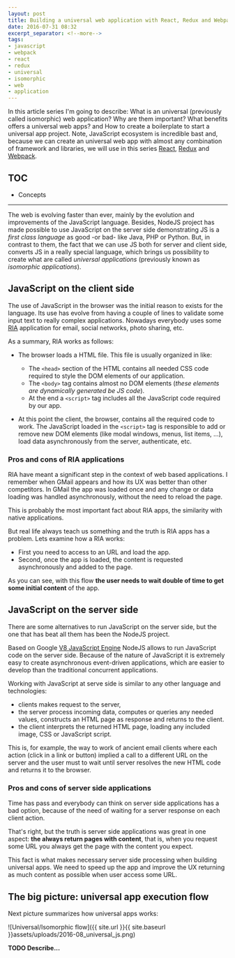 ```yaml
---
layout: post
title: Building a universal web application with React, Redux and Webpack (I - Concepts)
date: 2016-07-31 08:32
excerpt_separator: <!--more-->
tags:
- javascript
- webpack
- react
- redux
- universal
- isomorphic
- web
- application
---
```


In this article series I'm going to describe: What is an universal (previously called isomorphic) web application? Why are them important? What benefits offers a universal web apps? and How to create a boilerplate to start a universal app project. Note, JavaScript ecosystem is incredible bast and, because we can create an universal web app with almost any combination of framework and libraries, we will use in this series [React][react], [Redux][redux] and [Webpack][webpack].

<!--more-->

## TOC

- Concepts

---

The web is evolving faster than ever, mainly by the evolution and improvements of the JavaScript language. Besides, NodeJS project has made possible to use JavaScript on the server side demonstrating JS is a *first class language* as good -or bad- like Java, PHP or Python. But, in contrast to them, the fact that we can use JS both for server and client side, converts JS in a really special language, which brings us possibility to create what are called *universal applications* (previously known as *isomorphic applications*).


## JavaScript on the client side

The use of JavaScript in the browser was the initial reason to exists for the language. Its use has evolve from having a couple of lines to validate some input text to really complex applications. Nowadays everybody uses some [RIA](https://en.wikipedia.org/wiki/Rich_Internet_application) application for email, social networks, photo sharing, etc.

As a summary, RIA works as follows:

- The browser loads a HTML file. This file is usually organized in like:

  - The `<head>` section of the HTML contains all needed CSS code required to style the DOM elements of our application.
  - The `<body>` tag contains almost no DOM elements (*these elements are dynamically generated be JS code*).
  - At the end a `<script>` tag includes all the JavaScript code required by our app.

- At this point the client, the browser, contains all the required code to work. The JavaScript loaded in the `<script>` tag is responsible to add or remove new DOM elements (like modal windows, menus, list items, ...), load data asynchronously from the server, authenticate, etc.

### Pros and cons of RIA applications

RIA have meant a significant step in the context of web based applications. I remember when GMail appears and how its UX was better than other competitors. In GMail the app was loaded once and any change or data loading was handled asynchronously, without the need to reload the page.

This is probably the most important fact about RIA apps, the similarity with native applications.

But real life always teach us something and the truth is RIA apps has a problem. Lets examine how a RIA works:

- First you need to access to an URL and load the app.
- Second, once the app is loaded, the content is requested asynchronously and added to the page.

As you can see, with this flow **the user needs to wait double of time to get some initial content** of the app.


## JavaScript on the server side

There are some alternatives to run JavaScript on the server side, but the one that has beat all them has been the NodeJS project.

Based on Google [V8 JavaScript Engine](https://en.wikipedia.org/wiki/V8_(JavaScript_engine)) NodeJS allows to run JavaScript code on the server side. Because of the nature of JavaScript it is extremely easy to create asynchronous event-driven applications, which are easier to develop than the traditional concurrent applications.

Working with JavaScript at serve side is similar to any other language and technologies:

- clients makes request to the server,
- the server process incoming data, computes or queries any needed values, constructs an HTML page as response and returns to the client.
- the client interprets the returned HTML page, loading any included image, CSS or JavaScript script.

This is, for example, the way to work of ancient email clients where each action (click in a link or button) implied a call to a different URL on the server and the user must to wait until server resolves the new HTML code and returns it to the browser.

### Pros and cons of server side applications

Time has pass and everybody can think on server side applications has a bad option, because of the need of waiting for a server response on each client action.

That's right, but the truth is server side applications was great in one aspect: **the always return pages with content**, that is, when you request some URL you always get the page with the content you expect.

This fact is what makes necessary server side processing when building universal apps. We need to speed up the app and improve the UX returning as much content as possible when user access some URL.




## The big picture: universal app execution flow

Next picture summarizes how universal apps works:

![Universal/Isomorphic flow]({{ site.url }}{{ site.baseurl }}assets/uploads/2016-08_universal_js.png)

**TODO Describe...**


[react]: https://facebook.github.io/react/
[redux]: http://redux.js.org
[webpack]: https://webpack.github.io
